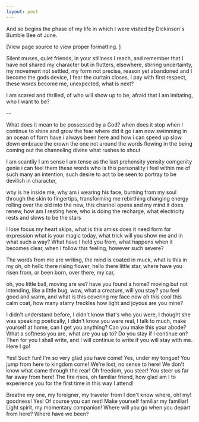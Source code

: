 ```yaml
---
layout: post
---
```


And so begins the phase of my life in which I were visited by Dickinson's
Bumble Bee of June. 

[View page source to view proper formatting. ]



Silent muses, quiet friends, in your stillness I reach, and remember that I have not shared my character but in flutters,
elsewhere, stirring uncertainty,
my movement not settled, my form not precise, reason yet abandoned and I become the gods device,
I fear the curtain closes, I pay with first respect,
these words become me, unexpected, what is next?

I am scared and thrilled, of who will show up to be, afraid that I am imitating, who I want to be?

--

What does it mean to be possessed by a God? when does it stop when I continue to shine and grow the fear where did it go
i am now swimming in an ocean of form have i always been here and how i can speed up
slow down
embrace the crown the one not around the words flowing in the being coming out the channeling divine what rushes to shout

I am scantily I am sense I am tense as the last prehensity yensity comgenity genie i can feel them these words
who is this personality i feel within me of such many an intention, such desire to act to be seen to portray to be devilish in character,

why is he inside me, why am i wearing his face, burning from my soul through the skin to fingertips, transforming me rebirthing changing energy rolling over the old
into the new, this channel opens and my mind it does renew, how am I resting here, who is doing the recharge, what electricity rests and slows to be the stars

I lose focus my heart skips, what is this amiss does it need form for expression what is your magic today, what trick will you show me and in what such a way?
What have I held you from, what happens when it becomes clear, when I follow this feeling, however such severe?

The words from me are writing, the mind is coated in muck, what is this in my oh,
oh hello there rising flower, hello there little star, where have you risen from, or been born, over there, my car,

oh, you little ball, moving are we? have you found a home? moving but not intending, like a little bug, wow, what a creature, will you stay?
you feel good and warm, and what is this covering my face now oh this cool this calm coat, how many starry freckles how light and joyous are you mine?

I didn't understand before, I didn't know that's who you were, I thought she was speaking poetically, I didn't know you were real,
I talk to much, make yourself at home, can I get you anything? Can you make this your abode? What a softness you are, what are you up to?
Do you stay if I continue on? Then for you I shall write, and I will continue to write if you will stay with me. Here I go!

Yes! Such fun! I'm so very glad you have come! Yes, under my tongue! You jump from here to kingdom come! We're lost, no sense to here! We don't know what came through
the rear! Oh freedom, you steer! You steer us far far away from here! The fire rises, oh familiar friend, how glad am I to experience you for the first time in this way
I attend!

Breathe my one, my foreigner, my traveler from I don't know where, oh! my! goodness! Yes! Of course you can rest! Make yourself familiar my familiar! Light spirit, my
momentary companion! Where will you go when you depart from here? Where have we been?
